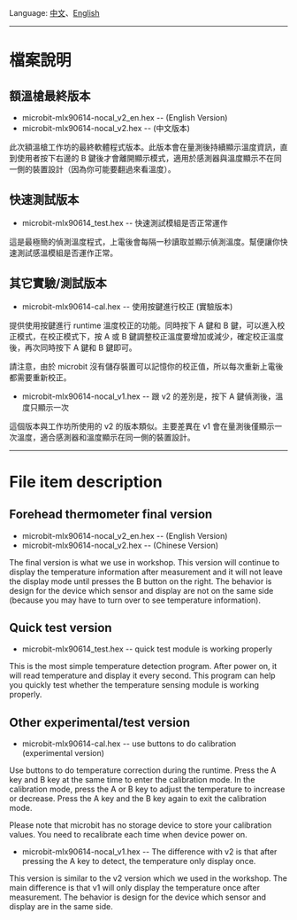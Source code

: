 Language: [中文](#檔案說明)、[English](#file-item-description)

---

# 檔案說明

## 額溫槍最終版本

* microbit-mlx90614-nocal_v2_en.hex -- (English Version)
* microbit-mlx90614-nocal_v2.hex -- (中文版本)

此次額溫槍工作坊的最終軟體程式版本。此版本會在量測後持續顯示溫度資訊，直到使用者按下右邊的 B 鍵後才會離開顯示模式，適用於感測器與溫度顯示不在同一側的裝置設計（因為你可能要翻過來看溫度）。


## 快速測試版本

* microbit-mlx90614_test.hex -- 快速測試模組是否正常運作

這是最極簡的偵測溫度程式，上電後會每隔一秒讀取並顯示偵測溫度。幫便讓你快速測試感溫模組是否運作正常。


## 其它實驗/測試版本

* microbit-mlx90614-cal.hex -- 使用按鍵進行校正 (實驗版本)

提供使用按鍵進行 runtime 溫度校正的功能。同時按下 A 鍵和 B 鍵，可以進入校正模式，在校正模式下，按 A 或 B 鍵調整校正溫度要增加或減少，確定校正溫度後，再次同時按下 A 鍵和 B 鍵即可。

請注意，由於 microbit 沒有儲存裝置可以記憶你的校正值，所以每次重新上電後都需要重新校正。

* microbit-mlx90614-nocal_v1.hex -- 跟 v2 的差別是，按下 A 鍵偵測後，溫度只顯示一次

這個版本與工作坊所使用的 v2 的版本類似。主要差異在 v1 會在量測後僅顯示一次溫度，適合感測器和溫度顯示在同一側的裝置設計。

---

# File item description

## Forehead thermometer final version

* microbit-mlx90614-nocal_v2_en.hex -- (English Version)
* microbit-mlx90614-nocal_v2.hex -- (Chinese Version)

The final version is what we use in workshop. This version will continue to display the temperature information after measurement and it will not leave the display mode until presses the B button on the right. The behavior is design for the device which sensor and display are not on the same side (because you may have to turn over to see temperature information).


## Quick test version

* microbit-mlx90614_test.hex -- quick test module is working properly

This is the most simple temperature detection program. After power on, it will read temperature and display it every second. This program can help you quickly test whether the temperature sensing module is working properly.


## Other experimental/test version

* microbit-mlx90614-cal.hex -- use buttons to do calibration (experimental version)

Use buttons to do temperature correction during the runtime. Press the A key and B key at the same time to enter the calibration mode. In the calibration mode, press the A or B key to adjust the temperature to increase or decrease. Press the A key and the B key again to exit the calibration mode.

Please note that microbit has no storage device to store your calibration values. You need to recalibrate each time when device power on.

* microbit-mlx90614-nocal_v1.hex -- The difference with v2 is that after pressing the A key to detect, the temperature only display once.

This version is similar to the v2 version which we used in the workshop. The main difference is that v1 will only display the temperature once after measurement. The behavior is design for the device which sensor and display are in the same side.
